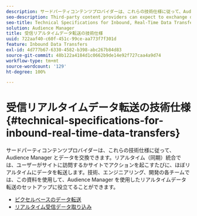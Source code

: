 ```yaml
---
description: サードパーティコンテンツプロバイダーは、これらの技術仕様に従って、Audience Manager とデータを交換できます。リアルタイム（同期）統合では、ユーザーがサイトに訪問するかサイトでアクションを起こすたびに、ほぼリアルタイムにデータを転送します。技術、エンジニアリング、開発の各チームでは、この資料を使用して、Audience Manager を使用したリアルタイムデータ転送のセットアップに役立てることができます。
seo-description: Third-party content providers can expect to exchange data with Audience Manager according to these technical specifications. A real-time (synchronous) integration transfers data in near-real time as a user visits or takes actions on your site. Technical, engineering, or development teams should use this material to help set up real-time data transfers with Audience Manager.
seo-title: Technical Specifications for Inbound, Real-Time Data Transfers
solution: Audience Manager
title: 受信リアルタイムデータ転送の技術仕様
uuid: 722aaf40-c60f-451c-99ce-aa773f7f301d
feature: Inbound Data Transfers
exl-id: 4d777b67-6330-4582-b398-abc267b84d83
source-git-commit: 48b122a4184d1c0662b9de14e92f727caa4a9d74
workflow-type: tm+mt
source-wordcount: '129'
ht-degree: 100%

---
```


# 受信リアルタイムデータ転送の技術仕様{#technical-specifications-for-inbound-real-time-data-transfers}

サードパーティコンテンツプロバイダーは、これらの技術仕様に従って、Audience Manager とデータを交換できます。リアルタイム（同期）統合では、ユーザーがサイトに訪問するかサイトでアクションを起こすたびに、ほぼリアルタイムにデータを転送します。技術、エンジニアリング、開発の各チームでは、この資料を使用して、Audience Manager を使用したリアルタイムデータ転送のセットアップに役立てることができます。

<!-- c_rt_realtime_intro.xml -->

* [ピクセルベースのデータ転送](/help/using/integration/sending-audience-data/real-time-data-integration/pixel-based-data-transfer.md)
* [リアルタイム受信データ取り込み](/help/using/integration/sending-audience-data/real-time-data-integration/real-time-data-transfer.md)
